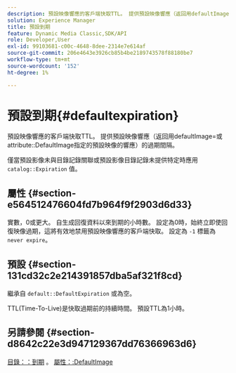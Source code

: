 ```yaml
---
description: 預設映像響應的客戶端快取TTL。 提供預設映像響應（返回用defaultImage=或屬性DefaultImage指定的預設映像的響應）的過期間隔。
solution: Experience Manager
title: 預設到期
feature: Dynamic Media Classic,SDK/API
role: Developer,User
exl-id: 99103681-c00c-4648-8dee-2314e7e614af
source-git-commit: 206e4643e3926cb85b4be2189743578f88180be7
workflow-type: tm+mt
source-wordcount: '152'
ht-degree: 1%

---
```


# 預設到期{#defaultexpiration}

預設映像響應的客戶端快取TTL。 提供預設映像響應（返回用defaultImage=或attribute::DefaultImage指定的預設映像的響應）的過期間隔。

僅當預設影像未與目錄記錄關聯或預設影像目錄記錄未提供特定時應用 `catalog::Expiration` 值。

## 屬性 {#section-e564512476604fd7b964f9f2903d6d33}

實數，0或更大。 自生成回復資料以來到期的小時數。 設定為0時，始終立即使回復映像過期，這將有效地禁用預設映像響應的客戶端快取。 設定為 `-1` 標籤為 `never expire`。

## 預設 {#section-131cd32c2e214391857dba5af321f8cd}

繼承自 `default::DefaultExpiration` 或為空。

TTL(Time-To-Live)是快取過期前的持續時間。 預設TTL為1小時。

## 另請參閱 {#section-d8642c22e3d947129367dd76366963d6}

[目錄：：到期](../../../../../is-api/image-catalog/image-serving-api-ref/c-image-catalog-reference/c-image-svg-data-reference/c-svg-data-reference/r-expiration-svg.md#reference-a7afd668ecbb4d2da65d86259aa6a28a) 。 [屬性：:DefaultImage](../../../../../is-api/image-catalog/image-serving-api-ref/c-image-catalog-reference/c-attributes-reference/r-is-cat-defaultimage.md#reference-8e9900e129f54ed68462a3c2fc3bc433)
